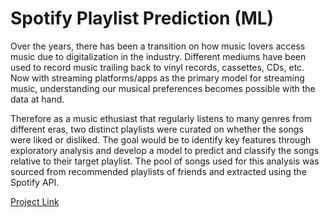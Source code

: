 # Spotify Playlist Prediction (ML)

Over the years, there has been a transition on how music lovers access music due to digitalization in the industry. Different mediums have been used to record music trailing back to vinyl records, cassettes, CDs, etc. Now with streaming platforms/apps as the primary model for streaming music, understanding our musical preferences becomes possible with the data at hand.

Therefore as a music ethusiast that regularly listens to many genres from different eras, two distinct playlists were curated on whether the songs were liked or disliked. The goal would be to identify key features through exploratory analysis and develop a model to predict and classify the songs relative to their target playlist. The pool of songs used for this analysis was sourced from recommended playlists of friends and extracted using the Spotify API.

[Project Link](https://github.com/jokonkwo/Spotify_ML_Playlist_Prediction/blob/main/Spotify%20ML%20Playlist%20Prediction.ipynb)
